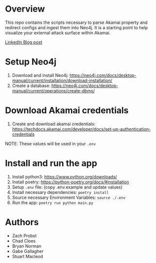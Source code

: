 # Overview
This repo contains the scripts necessary to parse Akamai property and redirect configs
and ingest them into Neo4j.  It is a starting point to help visualize your external attack surface
within Akamai.

[LinkedIn Blog post](https://www.linkedin.com/pulse/neo4j-akamai-mapping-your-external-attack-surface-chad-cloes/?published=t&trackingId=ucgj3ZLISy6RW78UL0iYxQ%3D%3D)

# Setup Neo4j
1. Download and install Neo4j: https://neo4j.com/docs/desktop-manual/current/installation/download-installation/
1. Create a database: https://neo4j.com/docs/desktop-manual/current/operations/create-dbms/

# Download Akamai credentials
1. Create and download akamai credentials: https://techdocs.akamai.com/developer/docs/set-up-authentication-credentials

NOTE: These values will be used in your `.env` 

# Install and run the app
1. Install python3: https://www.python.org/downloads/ 
1. Install poetry: https://python-poetry.org/docs/#installation 
1. Setup `.env` file: (copy .env.example and update values)
1. Install necessary dependencies: `poetry install`
1. Source necessary Environment Variables: `source ./.env`
1. Run the app: `poetry run python main.py`

# Authors
* Zach Probst
* Chad Cloes
* Bryan Norman
* Gabe Gallagher
* Stuart Macleod
